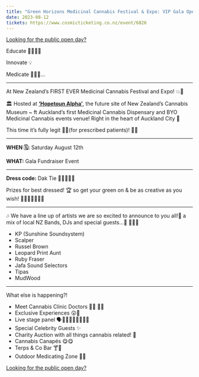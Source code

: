 ```yaml
---
title: "Green Horizons Medicinal Cannabis Festival & Expo: VIP Gala Opening"
date: 2023-08-12
tickets: https://www.cosmicticketing.co.nz/event/6826
---
```


[Looking for the public open day?](/event/august-open-day)

Educate 🔬👨🏼‍🎓

Innovate 💡

Medicate 🌿🧪💨...

----------

At New Zealand’s FIRST EVER Medicinal Cannabis Festival and Expo! 💥🌿

🏛️ Hosted at [**‘Hopetoun Alpha’**](https://www.karangahaperoad.com/hopetoun-alpha), the future site of New Zealand’s Cannabis Museum ~ ft Auckland’s first Medicinal Cannabis Dispensary and BYO Medicinal Cannabis events venue! Right in the heart of Auckland City 🌆

This time it’s fully legit 👌🏽(for prescribed patients)! 🌿✨

--------

**WHEN 🗓️:** Saturday August 12th

**WHAT:** Gala Fundraiser Event

---------

**Dress code:** Dak Tie 👔👠👗✨🌿

Prizes for best dressed! 🏆 so get your green on & be as creative as you wish! 🧑‍🎤🧝🏻‍♀️🧚🏻

-------

🎶 We have a line up of artists we are so excited to announce to you all!🤩 a mix of local NZ Bands, DJs and special guests...👀 🎸🥁🎷

- KP (Sunshine Soundsystem)
- Scalper
- Russel Brown
- Leopard Print Aunt
- Ruby Fraser
- Jafa Sound Selectors
- Tipas
- MudWood

-------

What else is happening?!

- Meet Cannabis Clinic Doctors 👨‍⚕️ 👩‍⚕️
- Exclusive Experiences 😲🤯
- Live stage panel 🗣️🧑‍🎤👨🏼‍🔬🧑🏼‍🚀
- Special Celebrity Guests ✨
- Charity Auction with all things cannabis related! 🤩
- Cannabis Canapés 😋😋
- Terps & Co Bar 🍸🍹
- Outdoor Medicating Zone 🌿💨

[Looking for the public open day?](/event/august-open-day)